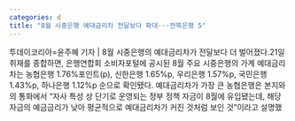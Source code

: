 ```yaml
---
categories: d
title: "8월 시중은행 예대금리차 전달보다 확대···전북은행 5"
---
```

투데이코리아=윤주혜 기자 | 8월 시중은행의 예대금리차가 전달보다 더 벌어졌다.21일  취재를 종합하면, 은행연합회 소비자포털에 공시된 8월 주요 시중은행의 가계 예대금리차는 농협은행 1.76%포인트(p), 신한은행 1.65%p, 우리은행 1.57%p, 국민은행 1.43%p, 하나은행 1.12%p 순으로 확인됐다. 예대금리차가 가장 큰 농협은행은 본지와의 통화에서 “자사 특성 상 단기로 운영되는 정부 정책 자금이 8월에 유입됐는데, 해당 자금의 예금금리가 낮아 평균적으로 예대금리차가 커진 것처럼 보인 것”이라고 설명했